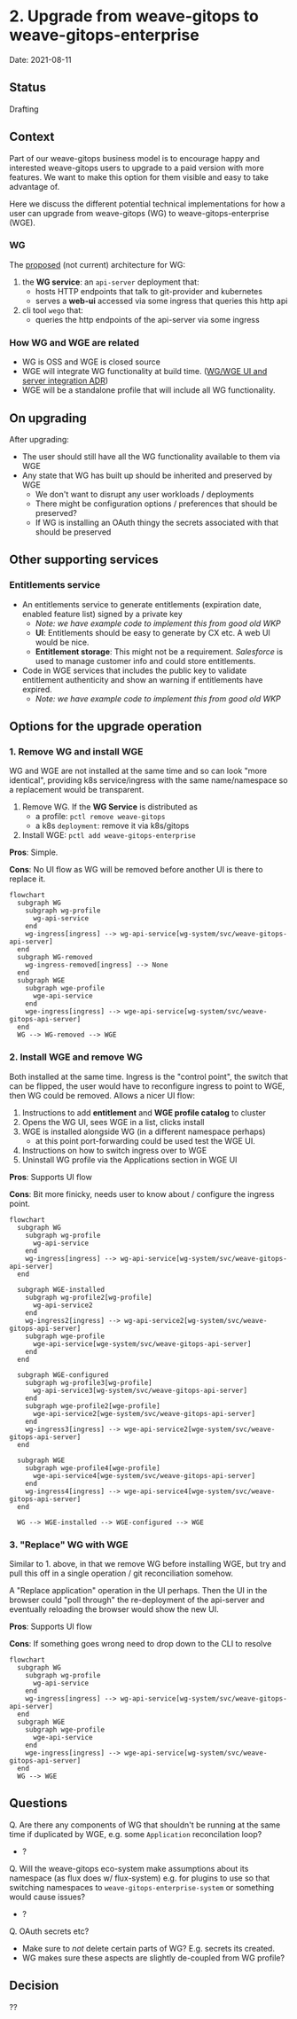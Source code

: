# 2. Upgrade from weave-gitops to weave-gitops-enterprise

Date: 2021-08-11

## Status

Drafting

## Context

Part of our weave-gitops business model is to encourage happy and interested weave-gitops users to upgrade to a paid version with more features. We want to make this option for them visible and easy to take advantage of.

Here we discuss the different potential technical implementations for how a user can upgrade from weave-gitops (WG) to weave-gitops-enterprise (WGE).

### WG

The [proposed](https://github.com/weaveworks/weave-gitops/pull/590) (not current) architecture for WG:

1. the **WG service**: an `api-server` deployment that:
   - hosts HTTP endpoints that talk to git-provider and kubernetes
   - serves a **web-ui** accessed via some ingress that queries this http api
2. cli tool `wego` that:
   - queries the http endpoints of the api-server via some ingress

### How WG and WGE are related

- WG is OSS and WGE is closed source
- WGE will integrate WG functionality at build time. ([WG/WGE UI and server integration ADR](https://github.com/weaveworks/weave-gitops/pull/600))
- WGE will be a standalone profile that will include all WG functionality.

## On upgrading

After upgrading:

- The user should still have all the WG functionality available to them via WGE
- Any state that WG has built up should be inherited and preserved by WGE
  - We don't want to disrupt any user workloads / deployments
  - There might be configuration options / preferences that should be preserved?
  - If WG is installing an OAuth thingy the secrets associated with that should be preserved

## Other supporting services

### Entitlements service

- An entitlements service to generate entitlements (expiration date, enabled feature list) signed by a private key
  - _Note: we have example code to implement this from good old WKP_
  - **UI**: Entitlements should be easy to generate by CX etc. A web UI would be nice.
  - **Entitlement storage**: This might not be a requirement. _Salesforce_ is used to manage customer info and could store entitlements.
- Code in WGE services that includes the public key to validate entitlement authenticity and show an warning if entitlements have expired.
  - _Note: we have example code to implement this from good old WKP_

## Options for the upgrade operation

### 1. Remove WG and install WGE

WG and WGE are not installed at the same time and so can look "more identical", providing k8s service/ingress with the same name/namespace so a replacement would be transparent.

1. Remove WG. If the **WG Service** is distributed as
   - a profile: `pctl remove weave-gitops`
   - a k8s `deployment`: remove it via k8s/gitops
2. Install WGE: `pctl add weave-gitops-enterprise`

**Pros**: Simple.

**Cons**: No UI flow as WG will be removed before another UI is there to replace it.

```mermaid
flowchart
  subgraph WG
    subgraph wg-profile
      wg-api-service
    end
    wg-ingress[ingress] --> wg-api-service[wg-system/svc/weave-gitops-api-server]
  end
  subgraph WG-removed
    wg-ingress-removed[ingress] --> None
  end
  subgraph WGE
    subgraph wge-profile
      wge-api-service
    end
    wge-ingress[ingress] --> wge-api-service[wg-system/svc/weave-gitops-api-server]
  end
  WG --> WG-removed --> WGE
```

### 2. Install WGE and remove WG

Both installed at the same time. Ingress is the "control point", the switch that can be flipped, the user would have to reconfigure ingress to point to WGE, then WG could be removed. Allows a nicer UI flow:

1. Instructions to add **entitlement** and **WGE profile catalog** to cluster
2. Opens the WG UI, sees WGE in a list, clicks install
3. WGE is installed alongside WG (in a different namespace perhaps)
   - at this point port-forwarding could be used test the WGE UI.
4. Instructions on how to switch ingress over to WGE
5. Uninstall WG profile via the Applications section in WGE UI

**Pros**: Supports UI flow

**Cons**: Bit more finicky, needs user to know about / configure the ingress point.

```mermaid
flowchart
  subgraph WG
    subgraph wg-profile
      wg-api-service
    end
    wg-ingress[ingress] --> wg-api-service[wg-system/svc/weave-gitops-api-server]
  end

  subgraph WGE-installed
    subgraph wg-profile2[wg-profile]
      wg-api-service2
    end
    wg-ingress2[ingress] --> wg-api-service2[wg-system/svc/weave-gitops-api-server]
    subgraph wge-profile
      wge-api-service[wge-system/svc/weave-gitops-api-server]
    end
  end

  subgraph WGE-configured
    subgraph wg-profile3[wg-profile]
      wg-api-service3[wg-system/svc/weave-gitops-api-server]
    end
    subgraph wge-profile2[wge-profile]
      wge-api-service2[wge-system/svc/weave-gitops-api-server]
    end
    wg-ingress3[ingress] --> wge-api-service2[wge-system/svc/weave-gitops-api-server]
  end

  subgraph WGE
    subgraph wge-profile4[wge-profile]
      wge-api-service4[wge-system/svc/weave-gitops-api-server]
    end
    wg-ingress4[ingress] --> wge-api-service4[wge-system/svc/weave-gitops-api-server]
  end

  WG --> WGE-installed --> WGE-configured --> WGE
```

### 3. "Replace" WG with WGE

Similar to 1. above, in that we remove WG before installing WGE, but try and pull this off in a single operation / git reconciliation somehow.

A "Replace application" operation in the UI perhaps. Then the UI in the browser could "poll through" the re-deployment of the api-server and eventually reloading the browser would show the new UI.

**Pros**: Supports UI flow

**Cons**: If something goes wrong need to drop down to the CLI to resolve

```mermaid
flowchart
  subgraph WG
    subgraph wg-profile
      wg-api-service
    end
    wg-ingress[ingress] --> wg-api-service[wg-system/svc/weave-gitops-api-server]
  end
  subgraph WGE
    subgraph wge-profile
      wge-api-service
    end
    wge-ingress[ingress] --> wge-api-service[wg-system/svc/weave-gitops-api-server]
  end
  WG --> WGE
```

## Questions

Q. Are there any components of WG that shouldn't be running at the same time if duplicated by WGE, e.g. some `Application` reconcilation loop?

- ?

Q. Will the weave-gitops eco-system make assumptions about its namespace (as flux does w/ flux-system) e.g. for plugins to use so that switching namespaces to `weave-gitops-enterprise-system` or something would cause issues?

- ?

Q. OAuth secrets etc?

- Make sure to _not_ delete certain parts of WG? E.g. secrets its created.
- WG makes sure these aspects are slightly de-coupled from WG profile?

## Decision

??
